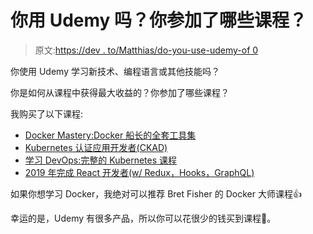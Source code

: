 # 你用 Udemy 吗？你参加了哪些课程？

> 原文:[https://dev . to/Matthias/do-you-use-udemy-of 0](https://dev.to/matthias/do-you-use-udemy-which-courses-are-you-enrolled-in-of0)

你使用 Udemy 学习新技术、编程语言或其他技能吗？

你是如何从课程中获得最大收益的？你参加了哪些课程？

我购买了以下课程:

*   [Docker Mastery:Docker 船长的全套工具集](https://www.udemy.com/docker-mastery/learn/)
*   [Kubernetes 认证应用开发者(CKAD)](https://www.udemy.com/certified-kubernetes-application-developer/learn/)
*   [学习 DevOps:完整的 Kubernetes 课程](https://www.udemy.com/learn-devops-the-complete-kubernetes-course/learn/)
*   [2019 年完成 React 开发者(w/ Redux，Hooks，GraphQL)](https://www.udemy.com/complete-react-developer-zero-to-mastery/learn/)

如果你想学习 Docker，我绝对可以推荐 Bret Fisher 的 Docker 大师课程👍

幸运的是，Udemy 有很多产品，所以你可以花很少的钱买到课程🤑。